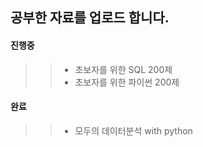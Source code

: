 ## 공부한 자료를 업로드 합니다.

#### 진행중
>>- 초보자를 위한 SQL 200제
>>- 초보자를 위한 파이썬 200제

#### 완료
>>- 모두의 데이터분석 with python